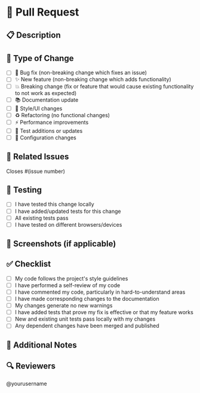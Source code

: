 # 🚀 Pull Request

## 📋 Description
<!-- Provide a brief description of the changes -->

## 🎯 Type of Change
- [ ] 🐛 Bug fix (non-breaking change which fixes an issue)
- [ ] ✨ New feature (non-breaking change which adds functionality)
- [ ] 💥 Breaking change (fix or feature that would cause existing functionality to not work as expected)
- [ ] 📚 Documentation update
- [ ] 🎨 Style/UI changes
- [ ] ♻️ Refactoring (no functional changes)
- [ ] ⚡ Performance improvements
- [ ] 🧪 Test additions or updates
- [ ] 🔧 Configuration changes

## 🔗 Related Issues
<!-- Link to any related issues -->
Closes #(issue number)

## 🧪 Testing
- [ ] I have tested this change locally
- [ ] I have added/updated tests for this change
- [ ] All existing tests pass
- [ ] I have tested on different browsers/devices

## 📸 Screenshots (if applicable)
<!-- Add screenshots for UI changes -->

## ✅ Checklist
- [ ] My code follows the project's style guidelines
- [ ] I have performed a self-review of my code
- [ ] I have commented my code, particularly in hard-to-understand areas
- [ ] I have made corresponding changes to the documentation
- [ ] My changes generate no new warnings
- [ ] I have added tests that prove my fix is effective or that my feature works
- [ ] New and existing unit tests pass locally with my changes
- [ ] Any dependent changes have been merged and published

## 📝 Additional Notes
<!-- Any additional information that reviewers should know -->

## 🔍 Reviewers
<!-- Tag relevant team members for review -->
@yourusername 